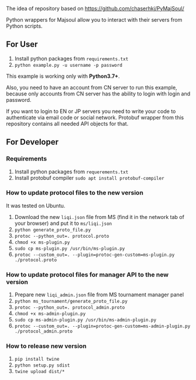 The idea of repository based on https://github.com/chaserhkj/PyMajSoul/

Python wrappers for Majsoul allow you to interact with their servers from Python scripts.

## For User

1. Install python packages from `requirements.txt`
2. `python example.py -u username -p password`

This example is working only with **Python3.7+**.

Also, you need to have an account from CN server to run this example, because only accounts from CN server has the ability to login with login and password.

If you want to login to EN or JP servers you need to write your code to authenticate via email code or social network. Protobuf wrapper from this repository contains all needed API objects for that.

## For Developer

### Requirements

1. Install python packages from `requerements.txt`
1. Install protobuf compiler `sudo apt install protobuf-compiler`

### How to update protocol files to the new version

It was tested on Ubuntu.

1. Download the new `liqi.json` file from MS (find it in the network tab of your browser) and put it to `ms/liqi.json`
1. `python generate_proto_file.py`
1. `protoc --python_out=. protocol.proto`
1. `chmod +x ms-plugin.py`
1. `sudo cp ms-plugin.py /usr/bin/ms-plugin.py`
1. `protoc --custom_out=. --plugin=protoc-gen-custom=ms-plugin.py ./protocol.proto`


### How to update protocol files for manager API to the new version

1. Prepare new `liqi_admin.json` file from MS tournament manager panel
1. `python ms_tournament/generate_proto_file.py`
1. `protoc --python_out=. protocol_admin.proto`
1. `chmod +x ms-admin-plugin.py`
1. `sudo cp ms-admin-plugin.py /usr/bin/ms-admin-plugin.py`
1. `protoc --custom_out=. --plugin=protoc-gen-custom=ms-admin-plugin.py ./protocol_admin.proto`

### How to release new version

1. `pip install twine`
2. `python setup.py sdist`
3. `twine upload dist/*`
